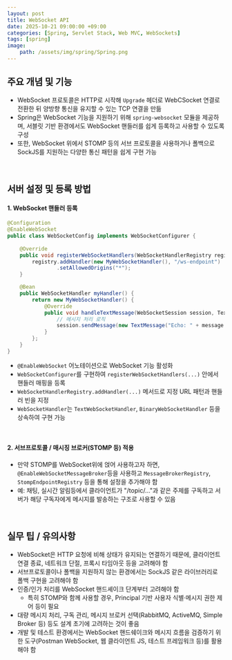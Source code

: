 ```yaml
---
layout: post
title: WebSocket API
date: 2025-10-21 09:00:00 +09:00
categories: [Spring, Servlet Stack, Web MVC, WebSockets]
tags: [spring]
image:
    path: /assets/img/spring/Spring.png
---
```



## 주요 개념 및 기능

- WebSocket 프로토콜은 HTTP로 시작해 `Upgrade` 헤더로 WebCSocket 연결로 전환한 뒤 양방향 통신을 유지할 수 있는 TCP 연결을 만듦
- Spring은 WebSocket 기능을 지원하기 위해 `spring-websocket` 모듈을 제공하며, 서블릿 기반 환경에서도 WebSocket 핸들러를 쉽게 등록하고 사용할 수 있도록 구성
- 또한, WebSocket 위에서 STOMP 등의 서브 프로토콜을 사용하거나 폴백으로 SockJS를 지원하는 다양한 통신 패턴을 쉽게 구현 가능

<br>

## 서버 설정 및 등록 방법

#### 1. WebSocket 핸들러 등록

```java
@Configuration
@EnableWebSocket
public class WebSocketConfig implements WebSocketConfigurer {
    
    @Override
    public void registerWebSocketHandlers(WebSocketHandlerRegistry registry) {
        registry.addHandler(new MyWebSocketHandler(), "/ws-endpoint")
                .setAllowedOrigins("*");
    }

    @Bean
    public WebSocketHandler myHandler() {
        return new MyWebSocketHandler() {
            @Override
            public void handleTextMessage(WebSocketSession session, TextMessage message) throws Exception {
                // 메시지 처리 로직
                session.sendMessage(new TextMessage("Echo: " + message.getPayload()));
            }
        };
    }
}
```

- `@EnableWebSocket` 어노테이션으로 WebSocket 기능 활성화
- `WebSocketConfigurer`를 구현하여 `registerWebSocketHandlers(...)` 안에서 핸들러 매핑을 등록
- `WebSocketHandlerRegistry.addHandler(...)` 메서드로 지정 URL 패턴과 핸들러 빈을 지정
- `WebSocketHandler`는 `TextWebSocketHandler`, `BinaryWebSocketHandler` 등을 상속하여 구현 가능

<br>

#### 2. 서브프로토콜 / 매시징 브로커(STOMP 등) 적용

- 만약 STOMP를 WebSocket위에 얹어 사용하고자 하면, `@EnableWebSocketMessageBroker`등을 사용하고 `MessageBrokerRegistry`, `StompEndpointRegistry` 등을 통해 설정을 추가해야 함
- 예: 채팅, 실시간 알림등에서 클라이언트가 "/topic/..."과 같은 주제를 구독하고 서버가 해당 구독자에게 메시지를 발송하는 구조로 사용할 수 있음

<br>

## 실무 팁 / 유의사항

- WebSocket은 HTTP 요청에 비해 상태가 유지되는 연결하기 때문에, 클라이언트 연결 종료, 네트워크 단절, 프록시 타임아웃 등을 고려해야 함
- 서브프로토콜이나 폴백을 지원하지 않는 환경에서는 SockJS 같은 라이브러리로 폴백 구현을 고려해야 함
- 인증/인가 처리를 WebSocket 핸드셰이크 단계부터 고려해야 함
  - 특히 STOMP와 함께 사용할 경우, Principal 기반 사용자 식별·메시지 권한 제어 등이 필요
- 대량 메시지 처리, 구독 관리, 메시지 브로커 선택(RabbitMQ, ActiveMQ, Simple Broker 등) 등도 설계 초기에 고려하는 것이 좋음
- 개발 및 테스트 환경에서는 WebSocket 핸드쉐이크와 메시지 흐름을 검증하기 위한 도구(Postman WebSocket, 웹 클라이언트 JS, 테스트 프레임워크 등)를 활용해야 함